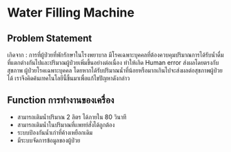 # Water Filling Machine 

Problem Statement
-
เกิดจาก : การที่ผู้ป่วยที่พักรักษาในโรงพยาบาล มีโรคเฉพาะบุคคลที่ต้องควบคุมปริมาณการได้รับน้ำดื่ม ที่แตกต่างกันไปและปริมาณผู้ป่วยเพิ่มขึ้นอย่างต่อเนื่อง ทำให้เกิด Human error  ส่งผลโดยตรงกับสุขภาพ
ผู้ป่วยโรคเฉพาะบุคคล โดยหากได้รับปริมาณน้ำที่น้อยหรือมากเกินไปจะส่งผลต่อสุขภาพผู้ป่วยได้ 
เราจึงคิดค้นเทคโนโลยีนี้ขึ้นมาเพื่อแก้ไขปัญหาดังกล่าว

Function การทำงานของเครื่อง
-
- สามารถเติมน้ำปริมาณ 2 ลิตร ได้ภายใน 80 วินาที
- สามารถเติมน้ำในปริมาณที่เเพทย์สั่งได้ถูกต้อง
- ระบบป้องกันน้ำเก่าที่ค้างเหยือกเดิม
- มีระบบจัดการข้อมูลของผู้ป่วย

